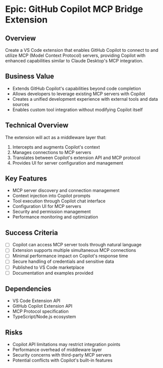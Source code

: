 # Epic: GitHub Copilot MCP Bridge Extension

## Overview
Create a VS Code extension that enables GitHub Copilot to connect to and utilize MCP (Model Context Protocol) servers, providing Copilot with enhanced capabilities similar to Claude Desktop's MCP integration.

## Business Value
- Extends GitHub Copilot's capabilities beyond code completion
- Allows developers to leverage existing MCP servers with Copilot
- Creates a unified development experience with external tools and data sources
- Enables custom tool integration without modifying Copilot itself

## Technical Overview
The extension will act as a middleware layer that:
1. Intercepts and augments Copilot's context
2. Manages connections to MCP servers
3. Translates between Copilot's extension API and MCP protocol
4. Provides UI for server configuration and management

## Key Features
- MCP server discovery and connection management
- Context injection into Copilot prompts
- Tool execution through Copilot chat interface
- Configuration UI for MCP servers
- Security and permission management
- Performance monitoring and optimization

## Success Criteria
- [ ] Copilot can access MCP server tools through natural language
- [ ] Extension supports multiple simultaneous MCP connections
- [ ] Minimal performance impact on Copilot's response time
- [ ] Secure handling of credentials and sensitive data
- [ ] Published to VS Code marketplace
- [ ] Documentation and examples provided

## Dependencies
- VS Code Extension API
- GitHub Copilot Extension API
- MCP Protocol specification
- TypeScript/Node.js ecosystem

## Risks
- Copilot API limitations may restrict integration points
- Performance overhead of middleware layer
- Security concerns with third-party MCP servers
- Potential conflicts with Copilot's built-in features